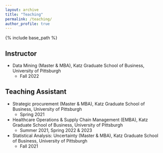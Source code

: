 ```yaml
---
layout: archive
title: "Teaching"
permalink: /teaching/
author_profile: true
---
```


{% include base_path %}
## Instructor
- Data Mining (Master & MBA),  Katz Graduate School of Business, University of Pittsburgh
    - Fall 2022

## Teaching Assistant
- Strategic procurement (Master & MBA),  Katz Graduate School of Business, University of Pittsburgh
    - Spring 2021
- Healthcare Operations & Supply Chain Management (EMBA),  Katz Graduate School of Business, University of Pittsburgh
    - Summer 2021, Spring 2022 & 2023
- Statistical Analysis: Uncertainty (Master & MBA),  Katz Graduate School of Business, University of Pittsburgh
    -  Fall 2021
